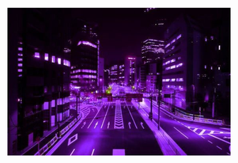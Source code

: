![](https://github.com/Valeska-2006/Valeska-Anamile-Noa-Mamani/blob/640758671be96a01b4f30937dda39e364bf6e7a6/the%20world%20with%20out%20you.jpg)
